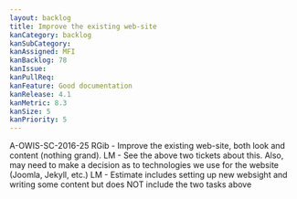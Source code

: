 ```yaml
---
layout: backlog
title: Improve the existing web-site
kanCategory: backlog
kanSubCategory:
kanAssigned: MFI
kanBacklog: 78
kanIssue:
kanPullReq:
kanFeature: Good documentation
kanRelease: 4.1
kanMetric: 8.3
kanSize: 5
kanPriority: 5
---
```

A-OWIS-SC-2016-25 RGib - Improve the existing web-site, both look and content (nothing grand). LM - See the above two tickets about this. Also, may need to make a decision as to technologies we use for the website (Joomla, Jekyll, etc.) LM - Estimate includes setting up new websight and writing some content but does NOT include the two tasks above
